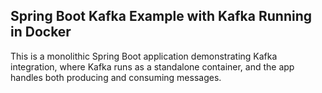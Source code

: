 ## Spring Boot Kafka Example with Kafka Running in Docker

This is a monolithic Spring Boot application demonstrating Kafka integration, where Kafka runs as a standalone container, and the app handles both producing and consuming messages.
